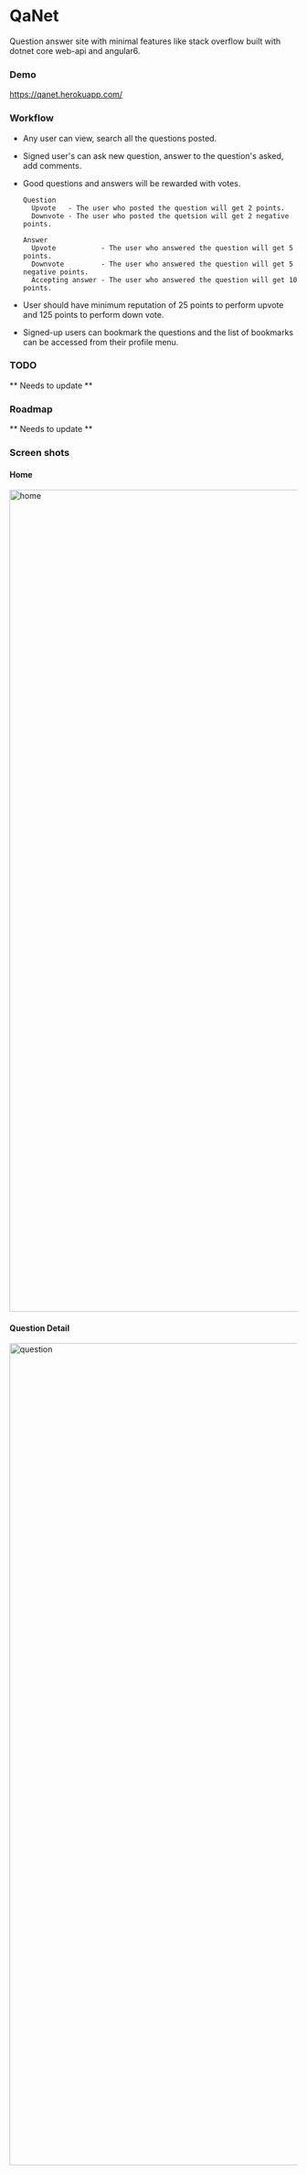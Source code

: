 # QaNet
Question answer site with minimal features like stack overflow built with dotnet core web-api and angular6.

### Demo
https://qanet.herokuapp.com/

### Workflow
- Any user can view, search all the questions posted.
- Signed user's can ask new question, answer to the question's asked, add comments.
- Good questions and answers will be rewarded with votes.
    
      Question
        Upvote   - The user who posted the question will get 2 points.
        Downvote - The user who posted the quetsion will get 2 negative points.
      
      Answer
        Upvote           - The user who answered the question will get 5 points.
        Downvote         - The user who answered the question will get 5 negative points.
        Accepting answer - The user who answered the question will get 10 points.
        
- User should have minimum reputation of 25 points to perform upvote and 125 points to perform down vote.
      
- Signed-up users can bookmark the questions and the list of bookmarks can be accessed from their profile menu.

### TODO
** Needs to update **

### Roadmap

** Needs to update **

### Screen shots

#### Home

<img width="1440" alt="home" src="https://user-images.githubusercontent.com/11159061/43876913-c4dce28c-9bb4-11e8-9d89-3ae23c2e2555.png">

#### Question Detail

<img width="1440" alt="question" src="https://user-images.githubusercontent.com/11159061/43876911-c4acbfe4-9bb4-11e8-82ad-00af03712513.png">
